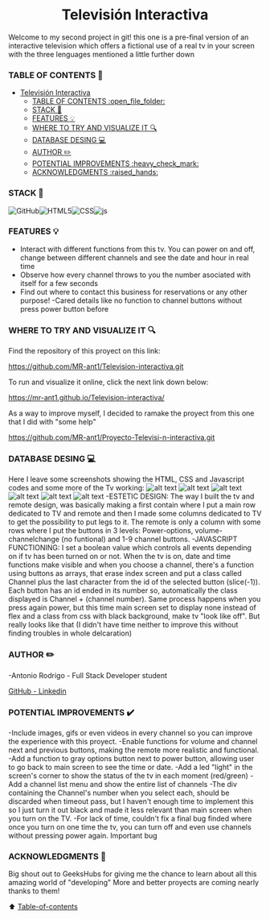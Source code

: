 # <center>Televisión Interactiva
Welcome to my second project in git! this one is a pre-final version of an interactive television which offers a fictional use of a real tv in your screen with the three lenguages mentioned a little further down

### TABLE OF CONTENTS :open_file_folder: 
- [Televisión Interactiva](#televisión-interactiva)
    - [TABLE OF CONTENTS :open\_file\_folder:](#table-of-contents-open_file_folder)
    - [STACK :wrench:](#stack-wrench)
    - [FEATURES :bulb:](#features-bulb)
    - [WHERE TO TRY AND VISUALIZE IT :mag:](#where-to-try-and-visualize-it-mag)
    - [DATABASE DESING :computer:](#database-desing-computer)
    - [AUTHOR :pencil2:](#author-pencil2)
    - [POTENTIAL IMPROVEMENTS :heavy\_check\_mark:](#potential-improvements-heavy_check_mark)
    - [ACKNOWLEDGMENTS :raised\_hands:](#acknowledgments-raised_hands)

### STACK :wrench:
<img src="https://img.shields.io/badge/GitHub-100000?style=for-the-badge&logo=github&logoColor=white" alt="GitHub" /><img src="https://img.shields.io/badge/HTML5-E34F26?style=for-the-badge&logo=html5&logoColor=white" alt="HTML5" /><img src="https://img.shields.io/badge/CSS3-1572B6?style=for-the-badge&logo=css3&logoColor=white" alt="CSS" /><img src="https://img.shields.io/badge/JavaScript-F7DF1E?logo=javascript&logoColor=000&style=for-the-badge" alt="js"/>



### FEATURES :bulb:

- Interact with different functions from this tv. You can power on and off, change between different channels and see the date and hour in real time
- Observe how every channel throws to you the number asociated with itself for a few seconds
- Find out where to contact this business for reservations or any other purpose!
-Cared details like no function to channel buttons without press power button before

### WHERE TO TRY AND VISUALIZE IT :mag: 

Find the repository of this proyect on this link:

https://github.com/MR-ant1/Television-interactiva.git

To run and visualize it online, click the next link down below:

https://mr-ant1.github.io/Television-interactiva/

As a way to improve myself, I decided to ramake the proyect from this one that I did with "some help"

https://github.com/MR-ant1/Proyecto-Televisi-n-interactiva.git

### DATABASE DESING :computer:

Here I leave some screenshots showing the HTML, CSS and Javascript codes and some more of the Tv working:
![alt text](<img/Captura de pantalla 2024-02-07 211547.png>)
![alt text](<img/Captura de pantalla 2024-02-07 211603.png>)
![alt text](<img/Captura de pantalla 2024-02-07 211634.png>)
![alt text](<img/Captura de pantalla 2024-02-07 211717.png>)
![alt text](<img/Captura de pantalla 2024-02-07 211811.png>)
![alt text](<img/Captura de pantalla 2024-02-07 211823.png>)
-ESTETIC DESIGN: The way I built the tv and remote design, was basically making a first contain where I put a main row dedicated to TV and remote and then I made some columns dedicated to TV to get the possibility to put legs to it. 
The remote is only a column with some rows where I put the buttons in 3 levels: Power-options, volume-channelchange (no funtional) and 1-9 channel buttons.
-JAVASCRIPT FUNCTIONING: I set a boolean value which controls all events depending on if tv has been turned on or not. 
When the tv is on, date and time functions make visible and when you choose a channel, there's a function using buttons as arrays, that erase index screen and put a class called Channel plus the last character from the id of the selected button (slice(-1)). 
Each button has an id ended in its number so, automatically the class displayed is Channel + (channel number).
Same process happens when you press again power, but this time main screen set to display none instead of flex and a class from css with black background, make tv "look like off". But really looks like that (I didn't have time neither to improve this without finding troubles in whole delcaration)

### AUTHOR :pencil2:
-Antonio Rodrigo - Full Stack Developer student

<a href="https://github.com/MR-ant1">GitHub - <a href="https://www.linkedin.com/in/antonio-rodrigo-camacho-306b60205?lipi=urn%3Ali%3Apage%3Ad_flagship3_profile_view_base_contact_details%3BbZw124AlRu2kGWtATXloag%3D%3D">Linkedin</a>

### POTENTIAL IMPROVEMENTS :heavy_check_mark: 

-Include images, gifs or even videos in every channel so you can improve the experience with this proyect.
-Enable functions for volume and channel next and previous buttons, making the remote more realistic and functional.
-Add a function to gray options button next to power button, allowing user to go back to main screen to see the time or date.
-Add a led "light" in the screen's corner to show the status of the tv in each moment (red/green)
-Add a channel list menu and show the entire list of channels
-The div containing the Channel's number when you select each, should be discarded when timeout pass, but I haven't enough time to implement this so I just turn it out black and made it less relevant than main screen when you turn on the TV.
-For lack of time, couldn't fix a final bug finded where once you turn on one time the tv, you can turn off and even use channels without pressing power again. Important bug

### ACKNOWLEDGMENTS :raised_hands:

Big shout out to GeeksHubs for giving me the chance to learn about all this amazing world of "developing"
More and better proyects are coming nearly thanks to them!

[def]: #Acknowledgments-

:arrow_up: [Table-of-contents](#table-of-contents-open_file_folder)
